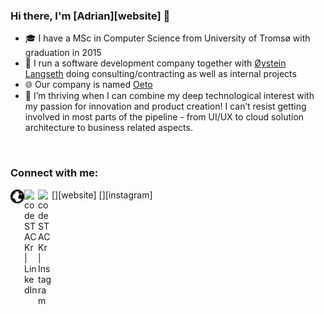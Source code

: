 ### Hi there, I'm [Adrian][website] 👋

- 🎓 I have a MSc in Computer Science from University of Tromsø with graduation in 2015
- 💼 I run a software development company together with [Øystein Langseth][website-oysteinlangseth] doing consulting/contracting as well as internal projects
- 🌐 Our company is named [Oeto][website-oeto]
- 🌱 I’m thriving when I can combine my deep technological interest with my passion for innovation and product creation! I can’t resist getting involved in most parts of the pipeline - from UI/UX to cloud solution architecture to business related aspects.

<br />

### Connect with me:

[<img align="left" alt="codeSTACKr.com" width="22px" src="https://raw.githubusercontent.com/iconic/open-iconic/master/svg/globe.svg" />][website]
[<img align="left" alt="codeSTACKr | LinkedIn" width="22px" src="https://cdn.jsdelivr.net/npm/simple-icons@v3/icons/linkedin.svg" />][linkedin]
[<img align="left" alt="codeSTACKr | Instagram" width="22px" src="https://cdn.jsdelivr.net/npm/simple-icons@v3/icons/instagram.svg" />][instagram]

<br />

<!--
**adrianostgard/adrianostgard** is a ✨ _special_ ✨ repository because its `README.md` (this file) appears on your GitHub profile.

Here are some ideas to get you started:

- 🔭 I’m currently working on ...
- 🌱 I’m currently learning ...
- 👯 I’m looking to collaborate on ...
- 🤔 I’m looking for help with ...
- 💬 Ask me about ...
- 📫 How to reach me: ...
- 😄 Pronouns: ...
- ⚡ Fun fact: ...
-->

[website-adrianostgard]: https://adrianostgard.com
[website-oeto]: https://oeto.io
[linkedin]: https://www.linkedin.com/in/adrianostgard/
[website-oysteinlangseth]: https://github.com/oysteinlangseth